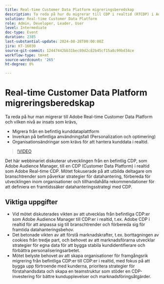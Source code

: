 ```yaml
---
title: Real-time Customer Data Platform migreringsberedskap
description: Ta reda på hur du migrerar till CDP i realtid (RTCDP) i Adobe och vilken nivå av insats som krävs:- Migrera från en befintlig CDP - Effekter på befintliga användningsfall (Personalization och optimering) - Organisationsförändringar som krävs för att hantera kunddata i realtid.
solution: Real-time Customer Data Platform
role: Admin, Developer, Leader, User
level: Intermediate
doc-type: Event
duration: 2385
last-substantial-update: 2024-08-28T00:00:00Z
jira: KT-16030
source-git-commit: 12447442bb31bec89d2c82b45cf15a8c99bd34ce
workflow-type: tm+mt
source-wordcount: '265'
ht-degree: 0%

---
```



# Real-time Customer Data Platform migreringsberedskap

Ta reda på hur man migrerar till Adobe Real-time Customer Data Platform och vilken nivå av insats som krävs,

* Migrera från en befintlig kunddataplattform
* Inverkan på befintliga användningsfall (Personalization och optimering)
* Organisationsändringar som krävs för att hantera kunddata i realtid.

>[!VIDEO](https://video.tv.adobe.com/v/3432995/?learn=on)

Det här webbinariet diskuterar utvecklingen från en befintlig CDP, som Adobe Audience Manager, till en CDP (Customer Data Platform) i realtid som Adobe Real-time CDP. Mötet fokuserade på att utbilda deltagare om branschtrender som påverkar strategier för datahantering, förbereda för utvecklingen inom organisationer och tillhandahålla rekommendationer för att definiera en framtidssäker datahanteringsstrategi med CDP.

## Viktiga uppgifter

* Vid mötet diskuterades vikten av att utvecklas från befintliga CDP:er som Adobe Audience Manager till CDP:er i realtid, t.ex. Adobe CDP i realtid för att anpassa sig till branschtrender och förbereda sig för framtida datahanteringsbehov.
* Det betonade vikten av att förstå marknadskrafter, t.ex. borttagningen av cookies från tredje part, och behovet av att marknadsförarna utvecklar strategier för egna data för att bygga stabila kundidentifierare och förbättra personaliseringsarbetet.
* Mötet belyste behovet av att skapa organisationer för framgångsrik migrering från befintliga CDP:er till CDP:er i realtid, med fokus på att bygga upp förtroende med kunderna, prioritera strategier för förstahandsdata och skapa en teamstruktur som stöder en CDP-investering för bättre kundupplevelser och marknadsföringsåtgärder.
